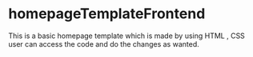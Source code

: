 # homepageTemplateFrontend
This is a basic homepage template which is made by using HTML , CSS user can access the code and do the changes as wanted.
